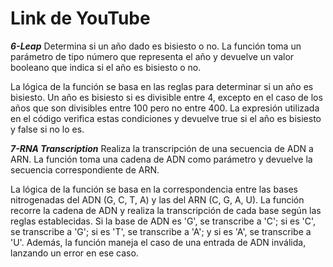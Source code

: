 # Link de YouTube


***6-Leap***
Determina si un año dado es bisiesto o no. La función toma un parámetro de tipo número que representa el año y devuelve un valor booleano que indica si el año es bisiesto o no.

La lógica de la función se basa en las reglas para determinar si un año es bisiesto. Un año es bisiesto si es divisible entre 4, excepto en el caso de los años que son divisibles entre 100 pero no entre 400. La expresión utilizada en el código verifica estas condiciones y devuelve true si el año es bisiesto y false si no lo es.

***7-RNA Transcription***
Realiza la transcripción de una secuencia de ADN a ARN. La función toma una cadena de ADN como parámetro y devuelve la secuencia correspondiente de ARN.

La lógica de la función se basa en la correspondencia entre las bases nitrogenadas del ADN (G, C, T, A) y las del ARN (C, G, A, U). La función recorre la cadena de ADN y realiza la transcripción de cada base según las reglas establecidas. Si la base de ADN es 'G', se transcribe a 'C'; si es 'C', se transcribe a 'G'; si es 'T', se transcribe a 'A'; y si es 'A', se transcribe a 'U'. Además, la función maneja el caso de una entrada de ADN inválida, lanzando un error en ese caso.